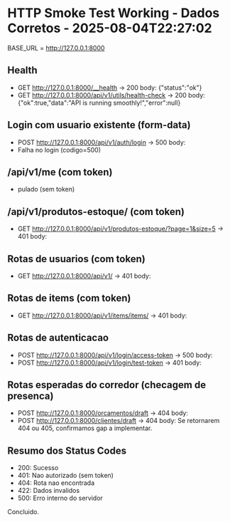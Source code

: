 ﻿# HTTP Smoke Test Working - Dados Corretos - 2025-08-04T22:27:02
BASE_URL = http://127.0.0.1:8000

## Health
- GET http://127.0.0.1:8000/__health -> 200
  body: {"status":"ok"}
- GET http://127.0.0.1:8000/api/v1/utils/health-check -> 200
  body: {"ok":true,"data":"API is running smoothly!","error":null}

## Login com usuario existente (form-data)
- POST http://127.0.0.1:8000/api/v1/auth/login -> 500
  body: 
- Falha no login (codigo=500)

## /api/v1/me (com token)
- pulado (sem token)

## /api/v1/produtos-estoque/ (com token)
- GET http://127.0.0.1:8000/api/v1/produtos-estoque/?page=1&size=5 -> 401
  body: 

## Rotas de usuarios (com token)
- GET http://127.0.0.1:8000/api/v1/ -> 401
  body: 

## Rotas de items (com token)
- GET http://127.0.0.1:8000/api/v1/items/items/ -> 401
  body: 

## Rotas de autenticacao
- POST http://127.0.0.1:8000/api/v1/login/access-token -> 500
  body: 
- POST http://127.0.0.1:8000/api/v1/login/test-token -> 401
  body: 

## Rotas esperadas do corredor (checagem de presenca)
- POST http://127.0.0.1:8000/orcamentos/draft -> 404
  body: 
- POST http://127.0.0.1:8000/clientes/draft -> 404
  body: 
Se retornarem 404 ou 405, confirmamos gap a implementar.

## Resumo dos Status Codes
- 200: Sucesso
- 401: Nao autorizado (sem token)
- 404: Rota nao encontrada
- 422: Dados invalidos
- 500: Erro interno do servidor

Concluido.

